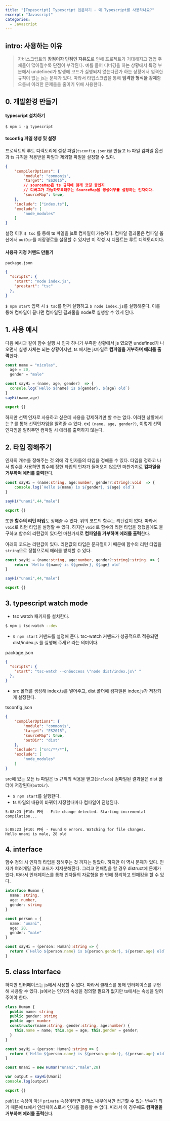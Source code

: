```yaml
---
title: "[Typescript] Typescript 입문하기 - 왜 Typescript를 사용하나요?"
excerpt: "Javascript"
categories:
  - Javascript
---
```


## intro: 사용하는 이유
> 자바스크립트의 **장점이자 단점인 자유도**로 인해 프로젝트가 거대해지고 협업 주체들이 많아질수록 단점이 부각된다. 예를 들어 디버깅을 하는 상황에서 특정 부분에서 undefined가 발생해 코드가 실행되지 않는다던가 하는 상황에서 엄격한 규칙이 없는 js는 문제가 있다. 따라서 타입스크립을 통해 **엄격한 형식을 강제**함으롬써 이러한 문제들을 줄이기 위해 사용한다. 

## 0. 개발환경 만들기

#### typescript 설치하기
```commandline
$ npm i -g typescript
```
#### tsconfig 파일 생성 및 설정
프로젝트의 루트 디렉토리에 설정 파일(`tsconfig.json`)을 만들고 ts 파일 컴파일 옵션과 ts 규칙을 적용받을 파일과 제외할 파일을 설정할 수 있다. 
```json
{
    "compilerOptions": {
        "module": "commonjs",
        "target": "ES2015",
        // sourceMap은 ts 규칙에 맞게 코딩 중인지 
        // 디버그가 가능하도록해주는 SourceMap을 생성여부를 설정하는 인자이다.
        "sourceMap": true,
    },
    "include": ["index.ts"],
    "exclude": [
        "node_modules"
    ]
}
```
설정 이후 `$ tsc` 를 통해 ts 파일을 js로 컴파일이 가능하다. 컴파일 결과물은 컴파일 옵션에서 `outDir`를 저장경로를 설정할 수 있지만 미 작성 시 디폴트는 루트 디렉토리이다. 

#### 사용자 지정 커멘드 만들기
`package.json`
```json
{
  "scripts": {
    "start": "node index.js",
    "prestart": "tsc"
  },
}
```
`$ npm start` 입력 시 `$ tsc`를 먼저 실행하고 `$ node index.js`를 실행해준다. 
이를 통해 컴파일이 끝나면 컴파일된 결과물을 node로 실행할 수 있게 된다.

## 1. 사용 예시 

다음 예시과 같이 함수 실행 시 인자 하나가 부족한 상황에서
js 였으면 undefined가 나오면서 실행 자체는 되는 상황이지만, 
ts 에서는 js파일로 **컴파일을 거부하며 에러를 출력**한다.
```typescript
const name = "nicolas",
  age = 20,
  gender = "male"

const sayHi = (name, age, gender)  => {
  console.log(`Hello ${name} is ${gender}, ${age} old`)
}
sayHi(name,age)

export {}
```

하지만 선택 인자로 사용하고 싶은데 사용을 강제하기만 할 수는 없다.
이러한 상황에서는 ? 를 통해 선택인자임을 알려줄 수 있다. 
ex) `(name, age, gender?)`, 이렇게 선택인자임을 알려주면 컴파일 시 에러를 출력하지 않는다. 

## 2. 타입 정해주기

인자의 개수를 정해주는 것 외에 각 인자들의 타입을 정해줄 수 있다. 
타입을 정하고 나서 함수를 사용하면 함수에 정한 타입의 인자가 들어오지 않으면
마찬가지로 **컴파일을 거부하며 에러를 출력**한다.
```typescript
const sayHi = (name:string, age:number, gender?:string):void  => {
    console.log(`Hello ${name} is ${gender}, ${age} old`)
}

sayHi("unani",44,"male")

export {}
```

또한 **함수의 리턴 타입**도 정해줄 수 있다. 위의 코드의 함수는 리턴값이 없다. 따라서 `void`로 리턴 타입을 설정할 수 있다. 
하지만 `void` 로 함수의 리턴 타입을 정했음에도 불구하고 함수의 리턴값이 있다면 마찬가지로 **컴파일을 거부하며 에러를 출력**한다.

아래의 코드는 리턴값이 있다. 리턴값의 타입은 문자열이기 때문에 함수의 리턴 타입을 `string`으로 정함으로써 에러를 방지할 수 있다.
```typescript
const sayHi = (name:string, age:number, gender?:string):string  => {
    return `Hello ${name} is ${gender}, ${age} old`
}

sayHi("unani",44,"male")

export {}
```

## 3. typescript watch mode

- tsc watch 패키지를 설치한다. 
```bash
$ npm i tsc-watch --dev
```
- `$ npm start` 커맨드를 설정해 준다. 
tsc-watch 커맨드가 성공적으로 적용되면 dist/index.js 를 실행해 주세요 라는 의미이다. 

package.json
```json
{
  "scripts": {
    "start": "tsc-watch --onSuccess \"node dist/index.js\" "
  },
}
```
- src 폴더를 생성해 index.ts를 넣어주고, dist 폴더에 컴파일된 index.js가 저장되게 설정한다. 

tsconfig.json
```json
{
    "compilerOptions": {
        "module": "commonjs",
        "target": "ES2015",
        "sourceMap": true,
        "outDir": "dist"
    },
    "include": ["src/**/*"],
    "exclude": [
        "node_modules"
    ]
}
```
src에 있는 모든 ts 파일은 ts 규칙의 적용을 받고(`include`) 
컴파일된 결과물은 dist 폴더에 저장된다(`outDir`).

- `$ npm start`를 실행한다. 
- ts 파일의 내용이 바뀌어 저장할때마다 컴파일이 진행된다.
```node
5:08:23 ├F10: PM┤ - File change detected. Starting incremental compilation...


5:08:23 ├F10: PM┤ - Found 0 errors. Watching for file changes.
Hello unani is male, 28 old
```

## 4. interface
함수 정의 시 인자의 타입을 정해주는 것 까지는 알았다. 하지만 이 역시 문제가 있다. 
인자가 여러개일 경우 코드가 지저분해진다. 그리고 언패킹을 할 경우 distruct에 문제가 있다.
따라서 인터페이스를 통해 인자들의 자료형을 한 번에 정리하고 언패킹을 할 수 있다. 
```typescript
interface Human {
  name: string,
  age: number,
  gender: string
}

const person = {
  name: "unani",
  age: 20,
  gender: "male"
}

const sayHi = (person: Human):string => {
  return (`Hello ${person.name} is ${person.gender}, ${person.age} old`)
}
```

## 5. class Interface
하지만 인터페이스는 js에서 사용할 수 없다. 따라서 클래스를 통해 인터페이스를 구현해 사용할 수 있다. 
js에서는 인자의 속성을 정의할 필요가 없지만 ts에서는 속성을 알려주어야 한다. 

```typescript
class Human {
  public name: string
  public gender: string
  public age: number
  constructor(name:string, gender:string, age:number) {
    this.name = name; this.age = age; this.gender = gender;
  }
}

const sayHi = (person: Human):string => {
  return (`Hello ${person.name} is ${person.gender}, ${person.age} old`)
}

const Unani = new Human("unani","male",28)

var output = sayHi(Unani)
console.log(output)

export {}
```
`public` 속성이 아닌 `private` 속성이라면 클래스 내부에서만 접근할 수 있는 변수가 되기 때문에 ts에서 인터페이스로서 인자를 활용할 수 없다. 따라서 이 경우에도 **컴파일을 거부하며 에러를 출력**한다.

